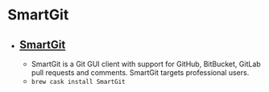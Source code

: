 # SmartGit
- [SmartGit](https://www.syntevo.com/smartgit/)
  - 
  - SmartGit is a Git GUI client with support for GitHub, BitBucket, GitLab pull requests and comments. SmartGit targets professional users.
  - `brew cask install SmartGit`
